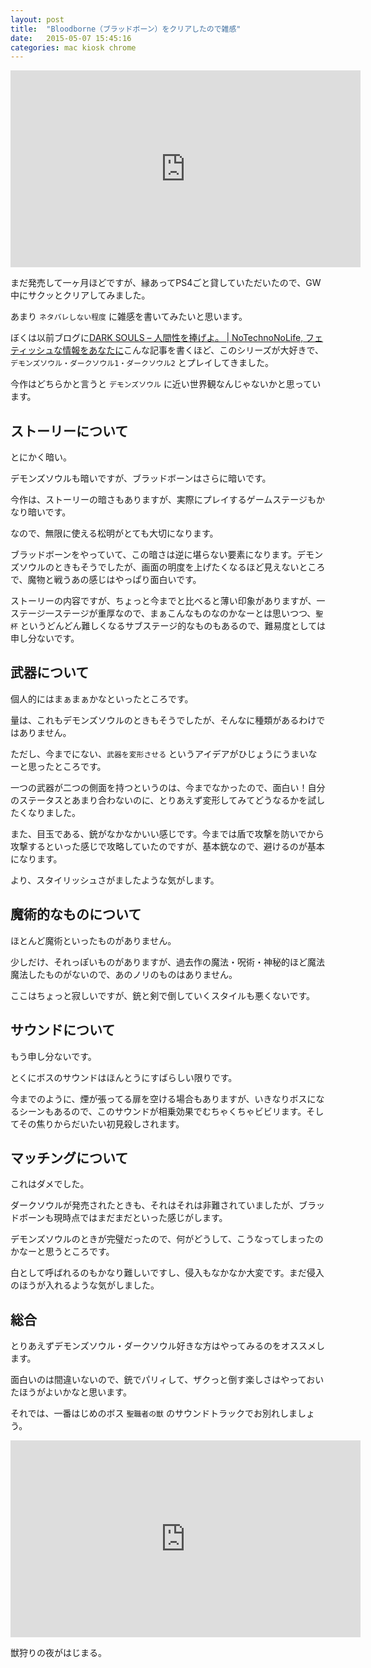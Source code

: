 ```yaml
---
layout: post
title:  "Bloodborne（ブラッドボーン）をクリアしたので雑感"
date:   2015-05-07 15:45:16
categories: mac kiosk chrome
---
```


<iframe width="560" height="315" src="https://www.youtube.com/embed/RKptPGvUhfQ" frameborder="0" allowfullscreen></iframe>

まだ発売して一ヶ月ほどですが、縁あってPS4ごと貸していただいたので、GW中にサクッとクリアしてみました。

あまり `ネタバレしない程度` に雑感を書いてみたいと思います。

ぼくは以前ブログに<a href="http://notechnonolife.com/other/3755/" target="_blank">DARK SOULS – 人間性を捧げよ。 | NoTechnoNoLife, フェティッシュな情報をあなたに</a>こんな記事を書くほど、このシリーズが大好きで、 `デモンズソウル・ダークソウル1・ダークソウル2` とプレイしてきました。

今作はどちらかと言うと `デモンズソウル` に近い世界観なんじゃないかと思っています。

## ストーリーについて

とにかく暗い。

デモンズソウルも暗いですが、ブラッドボーンはさらに暗いです。

今作は、ストーリーの暗さもありますが、実際にプレイするゲームステージもかなり暗いです。

なので、無限に使える松明がとても大切になります。

ブラッドボーンをやっていて、この暗さは逆に堪らない要素になります。デモンズソウルのときもそうでしたが、画面の明度を上げたくなるほど見えないところで、魔物と戦うあの感じはやっぱり面白いです。

ストーリーの内容ですが、ちょっと今までと比べると薄い印象がありますが、一ステージ一ステージが重厚なので、まぁこんなものなのかなーとは思いつつ、`聖杯` というどんどん難しくなるサブステージ的なものもあるので、難易度としては申し分ないです。

## 武器について

個人的にはまぁまぁかなといったところです。

量は、これもデモンズソウルのときもそうでしたが、そんなに種類があるわけではありません。

ただし、今までにない、`武器を変形させる` というアイデアがひじょうにうまいなーと思ったところです。

一つの武器が二つの側面を持つというのは、今までなかったので、面白い！自分のステータスとあまり合わないのに、とりあえず変形してみてどうなるかを試したくなりました。

また、目玉である、銃がなかなかいい感じです。今までは盾で攻撃を防いでから攻撃するといった感じで攻略していたのですが、基本銃なので、避けるのが基本になります。

より、スタイリッシュさがましたような気がします。

## 魔術的なものについて

ほとんど魔術といったものがありません。

少しだけ、それっぽいものがありますが、過去作の魔法・呪術・神秘的ほど魔法魔法したものがないので、あのノリのものはありません。

ここはちょっと寂しいですが、銃と剣で倒していくスタイルも悪くないです。

## サウンドについて

もう申し分ないです。

とくにボスのサウンドはほんとうにすばらしい限りです。

今までのように、煙が張ってる扉を空ける場合もありますが、いきなりボスになるシーンもあるので、このサウンドが相乗効果でむちゃくちゃビビリます。そしてその焦りからだいたい初見殺しされます。

## マッチングについて

これはダメでした。

ダークソウルが発売されたときも、それはそれは非難されていましたが、ブラッドボーンも現時点ではまだまだといった感じがします。

デモンズソウルのときが完璧だったので、何がどうして、こうなってしまったのかなーと思うところです。

白として呼ばれるのもかなり難しいですし、侵入もなかなか大変です。まだ侵入のほうが入れるような気がしました。

## 総合

とりあえずデモンズソウル・ダークソウル好きな方はやってみるのをオススメします。

面白いのは間違いないので、銃でパリィして、ザクっと倒す楽しさはやっておいたほうがよいかなと思います。

それでは、一番はじめのボス `聖職者の獣` のサウンドトラックでお別れしましょう。

<iframe width="560" height="315" src="https://www.youtube.com/embed/cRGRSCAOqh4?list=PLKzg0DeoAjD-cGZOEspgvDGpFal8S2aS-" frameborder="0" allowfullscreen></iframe>

獣狩りの夜がはじまる。





